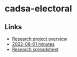 # cadsa-electoral

## Links

- [Research project overview](https://docs.google.com/document/d/1Edlc7Nf8iUXT_7xPlCk96asyzxCCPTVuLJWF9pJ_Kl8/edit)
- [2022-08-01 minutes](https://docs.google.com/document/d/1NRqk4SS2MFps8-jubCgsZ93cuw7JQXkKnpNAKznxv08/edit)
- [Research spreadsheet](TODO)
